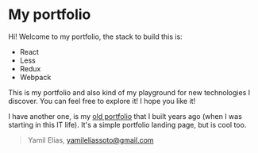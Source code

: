 # My portfolio
Hi! Welcome to my portfolio, the stack to build this is:

- React
- Less
- Redux
- Webpack

This is my portfolio and also kind of my playground for new technologies
I discover. You can feel free to explore it! I hope you like it!

I have another one, is my [old portfolio](https://github.com/yamilelias/yamilelias.github.io)
that I built years ago (when I was starting in this IT life). It's a simple
portfolio landing page, but is cool too.

> Yamil Elias, <yamileliassoto@gmail.com>